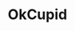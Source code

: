 ---
title: OkCupid
crosslinks:
- autourbanbot
- youtubot
- u_imguralbumbot
- AskReddit
- xkcd
- Incels
- livven
- john_yukis_bots
- okc
- SubredditDrama
- '2013'
- okcupidgonewild
- short
- Tinder
- relationships
- autotldr
- funny
- datingoverthirty
- bestof
- amiugly
---